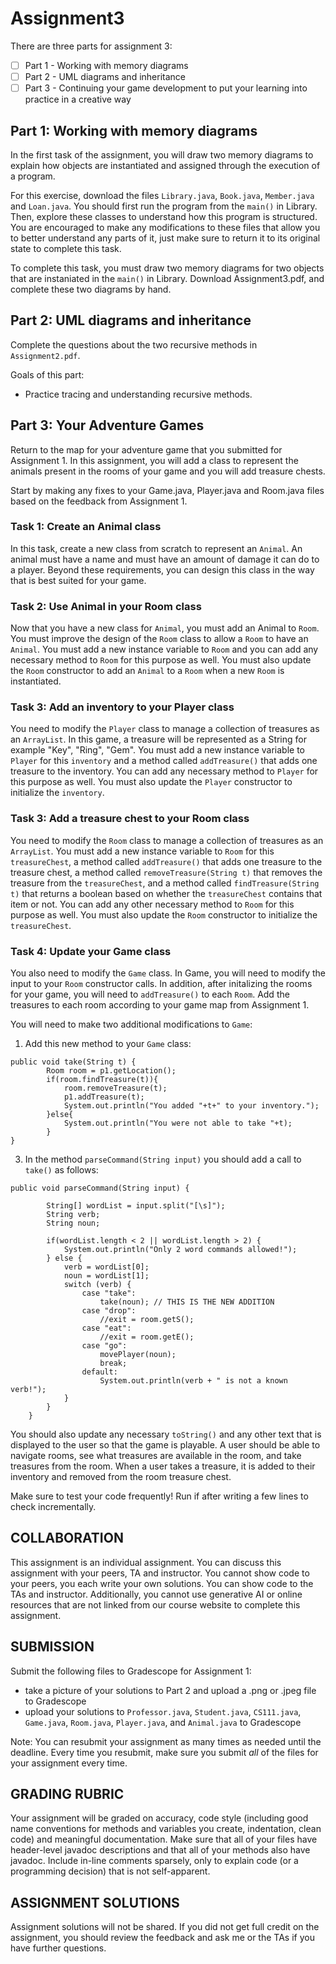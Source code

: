 # Assignment3

There are three parts for assignment 3:
- [ ] Part 1 - Working with memory diagrams
- [ ] Part 2 - UML diagrams and inheritance
- [ ] Part 3 - Continuing your game development to put your learning into practice in a creative way

## Part 1: Working with memory diagrams
In the first task of the assignment, you will draw two memory diagrams to explain how objects are instantiated 
and assigned through the execution of a program.

For this exercise, download the files `Library.java`, `Book.java`, `Member.java` and `Loan.java`. You should first run the program from the
`main()` in Library. Then, explore these classes to understand how this program is structured. You are encouraged to make any modifications
to these files that allow you to better understand any parts of it, just make sure to return it to its original state to complete this task.

To complete this task, you must draw two memory diagrams for two objects that are instaniated in the `main()` in Library. 
Download Assignment3.pdf, and complete these two diagrams by hand.

## Part 2: UML diagrams and inheritance
Complete the questions about the two recursive methods in `Assignment2.pdf`.

Goals of this part:
 * Practice tracing and understanding recursive methods.
 
## Part 3: Your Adventure Games
Return to the map for your adventure game that you submitted for Assignment 1. In this assignment, you will add a class to represent the animals present in the rooms of your game and you will add treasure chests.

Start by making any fixes to your Game.java, Player.java and Room.java files based on the feedback from Assignment 1.

### Task 1: Create an Animal class
In this task, create a new class from scratch to represent an `Animal`. An animal must have a name and must have an amount of damage it can do to a player. Beyond these requirements, you can design this class in the way that is best suited for your game.

### Task 2: Use Animal in your Room class
Now that you have a new class for `Animal`, you must add an Animal to `Room`. You must improve the design of the `Room` class to allow a `Room` to have an `Animal`. You must add a new instance variable to `Room` and you can add any necessary method to `Room` for this purpose as well. You must also update the `Room` constructor to add an `Animal` to a `Room` when a new `Room` is instantiated.

### Task 3: Add an inventory to your Player class
You need to modify the `Player` class to manage a collection of treasures as an `ArrayList`. In this game, a treasure will be represented as a String for example "Key", "Ring", "Gem". You must add a new instance variable to `Player` for this `inventory` and a method called `addTreasure()` that adds one treasure to the inventory. You can add any necessary method to `Player` for this purpose as well. You must also update the `Player` constructor to initialize the `inventory`.

### Task 3: Add a treasure chest to your Room class
You need to modify the `Room` class to manage a collection of treasures as an `ArrayList`. You must add a new instance variable to `Room` for this `treasureChest`, a method called `addTreasure()` that adds one treasure to the treasure chest, a method called `removeTreasure(String t)` that removes the treasure from the `treasureChest`, and a method called `findTreasure(String t)` that returns a boolean based on whether the `treasureChest` contains that item or not. You can add any other necessary method to `Room` for this purpose as well. You must also update the `Room` constructor to initialize the `treasureChest`.

### Task 4: Update your Game class
You also need to modify the `Game` class. In Game, you will need to modify the input to your `Room` constructor calls. In addition, after initalizing the rooms for your game, you will need to `addTreasure()` to each `Room`. Add the treasures to each room according to your game map from Assignment 1.

You will need to make two additional modifications to `Game`:

1) Add this new method to your `Game` class:
```
public void take(String t) {
        Room room = p1.getLocation();
        if(room.findTreasure(t)){
            room.removeTreasure(t);
            p1.addTreasure(t);
            System.out.println("You added "+t+" to your inventory.");
        }else{
            System.out.println("You were not able to take "+t);
        }
}
```
   
3) In the method `parseCommand(String input)` you should add a call to `take()` as follows:
```
public void parseCommand(String input) {
        
        String[] wordList = input.split("[\s]");
        String verb;
        String noun;
        
        if(wordList.length < 2 || wordList.length > 2) {
            System.out.println("Only 2 word commands allowed!");
        } else {
            verb = wordList[0];
            noun = wordList[1];
            switch (verb) {
                case "take":
                    take(noun); // THIS IS THE NEW ADDITION
                case "drop":
                    //exit = room.getS();
                case "eat":
                    //exit = room.getE();
                case "go":
                    movePlayer(noun);
                    break;
                default:
                    System.out.println(verb + " is not a known verb!");
            }
        }
    }
```

You should also update any necessary `toString()` and any other text that is displayed to the user so that the game is playable. A user should be able to navigate rooms, see what treasures are available in the room, and take treasures from the room. When a user takes a treasure, it is added to their inventory and removed from the room treasure chest.

Make sure to test your code frequently! Run if after writing a few lines to check incrementally.

## COLLABORATION
This assignment is an individual assignment. You can discuss this assignment with your peers, TA and instructor. You cannot show code to your peers, you each write your own solutions. You can show code to the TAs and instructor. Additionally, you cannot use generative AI or online resources that are not linked from our course website to complete this assignment.  

## SUBMISSION
Submit the following files to Gradescope for Assignment 1:
* take a picture of your solutions to Part 2 and upload a .png or .jpeg file to Gradescope
* upload your solutions to `Professor.java`, `Student.java`, `CS111.java`, `Game.java`, `Room.java`, `Player.java`, and `Animal.java` to Gradescope

Note: You can resubmit your assignment as many times as needed until the deadline. Every time you resubmit, make sure you submit *all* of the files for your assignment every time.

## GRADING RUBRIC
Your assignment will be graded on accuracy, code style (including good name conventions for methods and variables you create, indentation, clean code) and meaningful documentation. Make sure that all of your files have header-level javadoc descriptions and that all of your methods also have javadoc. Include in-line comments sparsely, only to explain code (or a programming decision) that is not self-apparent.

## ASSIGNMENT SOLUTIONS
Assignment solutions will not be shared. If you did not get full credit on the assignment, you should review the feedback and ask me or the TAs if you have further questions. 
